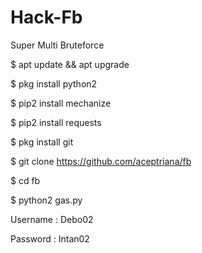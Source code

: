 # Hack-Fb
Super Multi Bruteforce


$ apt update && apt upgrade

$ pkg install python2

$ pip2 install mechanize

$ pip2 install requests

$ pkg install git

$ git clone https://github.com/aceptriana/fb

$ cd fb

$ python2 gas.py

Username : Debo02

Password : Intan02
